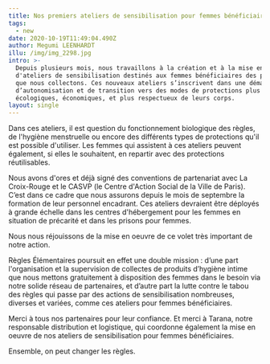 ```yaml
---
title: Nos premiers ateliers de sensibilisation pour femmes bénéficiaires
tags:
  - new
date: 2020-10-19T11:49:04.490Z
author: Megumi LEENHARDT
illu: /img/img_2298.jpg
intro: >-
  Depuis plusieurs mois, nous travaillons à la création et à la mise en oeuvre
  d'ateliers de sensibilisation destinés aux femmes bénéficiaires des produits
  que nous collectons. Ces nouveaux ateliers s’inscrivent dans une démarche
  d’autonomisation et de transition vers des modes de protections plus
  écologiques, économiques, et plus respectueux de leurs corps.
layout: single
---
```

Dans ces ateliers, il est question du fonctionnement biologique des règles, de l'hygiène menstruelle ou encore des différents types de protections qu'il est possible d'utiliser. Les femmes qui assistent à ces ateliers peuvent également, si elles le souhaitent, en repartir avec des protections réutilisables.

Nous avons d'ores et déjà signé des conventions de partenariat avec La Croix-Rouge et le CASVP (le Centre d'Action Social de la Ville de Paris). C’est dans ce cadre que nous assurons depuis le mois de septembre la formation de leur personnel encadrant. Ces ateliers devraient être déployés à grande échelle dans les centres d'hébergement pour les femmes en situation de précarité et dans les prisons pour femmes.

Nous nous réjouissons de la mise en oeuvre de ce volet très important de notre action.

Règles Élémentaires poursuit en effet une double mission : d’une part l'organisation et la supervision de collectes de produits d’hygiène intime que nous mettons gratuitement à disposition des femmes dans le besoin via notre solide réseau de partenaires, et d’autre part la lutte contre le tabou des règles qui passe par des actions de sensibilisation nombreuses, diverses et variées, comme ces ateliers pour femmes bénéficiaires. 

Merci à tous nos partenaires pour leur confiance. Et merci à Tarana, notre responsable distribution et logistique, qui coordonne également la mise en oeuvre de nos ateliers de sensibilisation pour femmes bénéficiaires.

Ensemble, on peut changer les règles.
